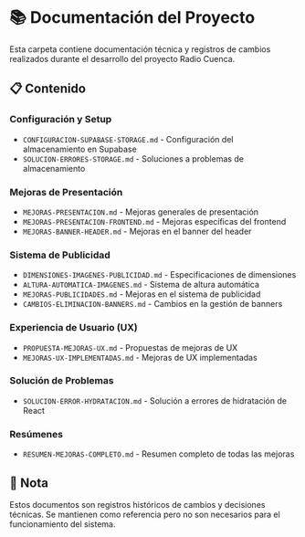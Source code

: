 # 📚 Documentación del Proyecto

Esta carpeta contiene documentación técnica y registros de cambios realizados durante el desarrollo del proyecto Radio Cuenca.

## 📋 Contenido

### Configuración y Setup
- `CONFIGURACION-SUPABASE-STORAGE.md` - Configuración del almacenamiento en Supabase
- `SOLUCION-ERRORES-STORAGE.md` - Soluciones a problemas de almacenamiento

### Mejoras de Presentación
- `MEJORAS-PRESENTACION.md` - Mejoras generales de presentación
- `MEJORAS-PRESENTACION-FRONTEND.md` - Mejoras específicas del frontend
- `MEJORAS-BANNER-HEADER.md` - Mejoras en el banner del header

### Sistema de Publicidad
- `DIMENSIONES-IMAGENES-PUBLICIDAD.md` - Especificaciones de dimensiones
- `ALTURA-AUTOMATICA-IMAGENES.md` - Sistema de altura automática
- `MEJORAS-PUBLICIDADES.md` - Mejoras en el sistema de publicidad
- `CAMBIOS-ELIMINACION-BANNERS.md` - Cambios en la gestión de banners

### Experiencia de Usuario (UX)
- `PROPUESTA-MEJORAS-UX.md` - Propuestas de mejoras de UX
- `MEJORAS-UX-IMPLEMENTADAS.md` - Mejoras de UX implementadas

### Solución de Problemas
- `SOLUCION-ERROR-HYDRATACION.md` - Solución a errores de hidratación de React

### Resúmenes
- `RESUMEN-MEJORAS-COMPLETO.md` - Resumen completo de todas las mejoras

## 📝 Nota

Estos documentos son registros históricos de cambios y decisiones técnicas. Se mantienen como referencia pero no son necesarios para el funcionamiento del sistema.
